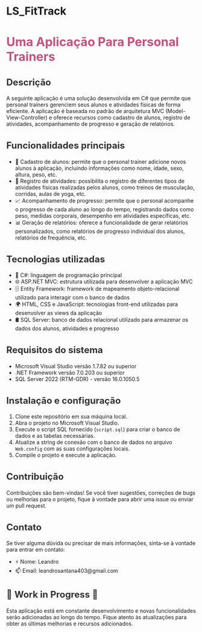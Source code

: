 # LS_FitTrack

<h1 style="color: #c94f7c; font-size: 32px;">Uma Aplicação Para Personal Trainers</h1>

<h2 style="color: #333; font-size: 24px;">Descrição</h2>
<p> A seguinte aplicação é uma solução desenvolvida em C# que permite que personal trainers gerenciem seus alunos e atividades físicas de forma eficiente. A aplicação é baseada no padrão de arquitetura MVC (Model-View-Controller) e oferece recursos como cadastro de alunos, registro de atividades, acompanhamento de progresso e geração de relatórios.</p>

<h2 style="color: #333; font-size: 24px;">Funcionalidades principais</h2>
<ul>
  <li>💪 Cadastro de alunos: permite que o personal trainer adicione novos alunos à aplicação, incluindo informações como nome, idade, sexo, altura, peso, etc.</li>
  <li>📝 Registro de atividades: possibilita o registro de diferentes tipos de atividades físicas realizadas pelos alunos, como treinos de musculação, corridas, aulas de yoga, etc.</li>
  <li>📈 Acompanhamento de progresso: permite que o personal acompanhe o progresso de cada aluno ao longo do tempo, registrando dados como peso, medidas corporais, desempenho em atividades específicas, etc.</li>
  <li>📊 Geração de relatórios: oferece a funcionalidade de gerar relatórios personalizados, como relatórios de progresso individual dos alunos, relatórios de frequência, etc.</li>
</ul>

<h2 style="color: #333; font-size: 24px;">Tecnologias utilizadas</h2>
<ul>
  <li>🔧 C#: linguagem de programação principal</li>
  <li>🌐 ASP.NET MVC: estrutura utilizada para desenvolver a aplicação MVC</li>
  <li>🗄️ Entity Framework: framework de mapeamento objeto-relacional utilizado para interagir com o banco de dados</li>
  <li>🌍 HTML, CSS e JavaScript: tecnologias front-end utilizadas para desenvolver as views da aplicação</li>
  <li>🛢️ SQL Server: banco de dados relacional utilizado para armazenar os dados dos alunos, atividades e progresso</li>
</ul>

<h2 style="color: #333; font-size: 24px;">Requisitos do sistema</h2>
<ul>
  <li>Microsoft Visual Studio versão 1.7.82 ou superior</li>
  <li>.NET Framework versão 7.0.203 ou superior</li>
  <li>SQL Server 2022 (RTM-GDR) - versão 16.0.1050.5</li>
</ul>

<h2 style="color: #333; font-size: 24px;">Instalação e configuração</h2>
<ol>
  <li>Clone este repositório em sua máquina local.</li>
  <li>Abra o projeto no Microsoft Visual Studio.</li>
  <li>Execute o script SQL fornecido (<code>script.sql</code>) para criar o banco de dados e as tabelas necessárias.</li>
  <li>Atualize a string de conexão com o banco de dados no arquivo <code>Web.config</code> com as suas configurações locais.</li>
  <li>Compile o projeto e execute a aplicação.</li>
</ol>

<h2 style="color: #333; font-size: 24px;">Contribuição</h2>
<p>Contribuições são bem-vindas! Se você tiver sugestões, correções de bugs ou melhorias para o projeto, fique à vontade para abrir uma issue ou enviar um pull request.</p>

<h2 style="color: #333; font-size: 24px;">Contato</h2>
<p>Se tiver alguma dúvida ou precisar de mais informações, sinta-se à vontade para entrar em contato:</p>

<ul>
  <li>⚡ Nome: Leandro</li>
  <li>📫 Email: leandrosantana403@gmail.com</li>
</ul>

<h2 style="color: #333; font-size: 24px;">🚧 Work in Progress 🚧</h2>
<p>Esta aplicação está em constante desenvolvimento e novas funcionalidades serão adicionadas ao longo do tempo. Fique atento às atualizações para obter as últimas melhorias e recursos adicionados.</p>

